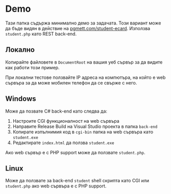 # Demo 

Тази папка съдържа минимално демо за задачата. Този вариант може да бъде видян в действие на [pgmett.com/student-ecard](http://pgmett.com/student-ecard/).
Използва `student.php` като REST back-end.

## Локално

Копирайте файловете в `DocumentRoot` на вашия уеб сървър за да видите как работи този пример.

При локални тестове ползвайте IP адреса на компютъра, на който е web сървъра за да може мобилен телефон да се свърже с него.

## Windows

Може да позвате C# back-end като следва да:

1. Настроите CGI функционалност на web сървъра
2. Направите Release Build на Visual Studio проекта в папка `back-end`
3. Копирате изпълнимия код в `cgi-bin` папка на web сървъра като `student.exe`
4. Редактирате `index.html` да ползва `student.exe`

Ако web сървър е с PHP support може да ползвате `student.php`.

## Linux

Може да ползвате за back-end `student` shell скрипта като CGI или `student.php` ако web сървъра е с PHP support.

